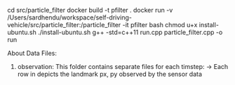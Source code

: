 
cd src/particle_filter
docker build -t pfilter .
docker run -v /Users/sardhendu/workspace/self-driving-vehicle/src/particle_filter:/particle_filter -it pfilter bash
chmod u+x install-ubuntu.sh
./install-ubuntu.sh
g++ -std=c++11 run.cpp particle_filter.cpp -o run


About Data Files:

  1. observation: This folder contains separate files for each timstep:
      -> Each row in depicts the landmark px, py observed by the sensor data
